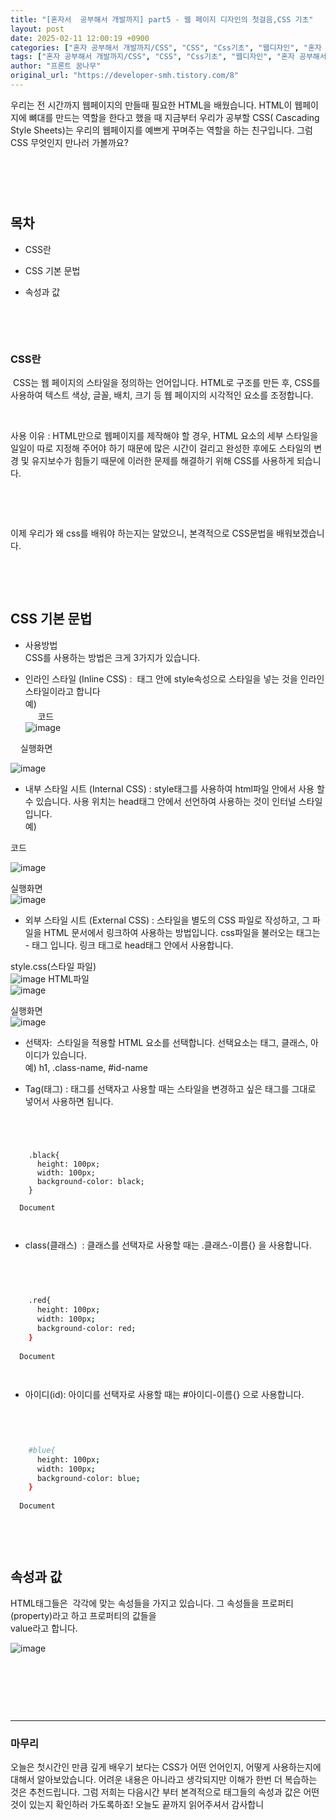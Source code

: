 ```yaml
---
title: "[혼자서  공부해서 개발까지] part5 - 웹 페이지 디자인의 첫걸음,CSS 기초"
layout: post
date: 2025-02-11 12:00:19 +0900
categories: ["혼자 공부해서 개발까지/CSS", "CSS", "Css기초", "웹디자인", "혼자 공부해서 개발까지"]
tags: ["혼자 공부해서 개발까지/CSS", "CSS", "Css기초", "웹디자인", "혼자 공부해서 개발까지"]
author: "프론트 꿈나무"
original_url: "https://developer-smh.tistory.com/8"
---
```


우리는 전 시간까지 웹페이지의 만들때 필요한 HTML을 배웠습니다. HTML이 웹페이지에 뼈대를 만드는 역할을 한다고 했을 때 지금부터 우리가 공부할 CSS( Cascading Style Sheets)는 우리의 웹페이지를 예쁘게 꾸며주는 역할을 하는 친구입니다. 그럼 CSS 무엇인지 만나러 가볼까요?

 

###  

## 목차

- CSS란 

- CSS 기본 문법

-  속성과 값 

 

 

### CSS란 

 CSS는 웹 페이지의 스타일을 정의하는 언어입니다. HTML로 구조를 만든 후, CSS를 사용하여 텍스트 색상, 글꼴, 배치, 크기 등 웹 페이지의 시각적인 요소를 조정합니다.

 

사용 이유 : HTML만으로 웹페이지를 제작해야 할 경우, HTML 요소의 세부 스타일을 일일이 따로 지정해 주어야 하기 때문에 많은 시간이 걸리고 완성한 후에도 스타일의 변경 및 유지보수가 힘들기 때문에 이러한 문제를 해결하기 위해 CSS를 사용하게 되습니다.

 

 

이제 우리가 왜 css를 배워야 하는지는 알았으니, 본격적으로 CSS문법을 배워보겠습니다.

 

 

## CSS 기본 문법

- 사용방법  
CSS를 사용하는 방법은 크게 3가지가 있습니다.   

- 인라인 스타일 (Inline CSS) :  태그 안에 style속성으로 스타일을 넣는 것을 인라인 스타일이라고 합니다  
예)    
     코드  
![image](/assets/img/2025-02-11/img.png)
  
    실행화면  
  
![image](/assets/img/2025-02-11/img.png)
  
  
  

- 내부 스타일 시트 (Internal CSS) : style태그를 사용하여 html파일 안에서 사용 할 수 있습니다. 사용 위치는 head태그 안에서 선언하여 사용하는 것이 인터널 스타일  입니다.  
예)  
  
코드  
  
![image](/assets/img/2025-02-11/img.png)
  
  
실행화면  
![image](/assets/img/2025-02-11/img.png)
  
  
  
  
  
  

- 외부 스타일 시트 (External CSS) : 스타일을 별도의 CSS 파일로 작성하고, 그 파일을 HTML 문서에서 링크하여 사용하는 방법입니다. css파일을 불러오는 태그는 - 태그 입니다. 링크 태그로 head태그 안에서 사용합니다.  
  
style.css(스타일 파일)  
![image](/assets/img/2025-02-11/img.png)
HTML파일  
![image](/assets/img/2025-02-11/img.png)
  
실행화면  
![image](/assets/img/2025-02-11/img.png)
  
  

- 선택자:  스타일을 적용할 HTML 요소를 선택합니다. 선택요소는 태그, 클래스, 아이디가 있습니다.   
예) h1, .class-name, #id-name  
  
  
- Tag(태그) : 태그를 선택자고 사용할 때는 스타일을 변경하고 싶은 태그를 그대로 넣어서 사용하면 됩니다.  
  

```

  
  
  
    .black{
      height: 100px;
      width: 100px;
      background-color: black;
    }
  
  Document

    

```
  
  
  
- class(클래스)  : 클래스를 선택자로 사용할 때는 .클래스-이름{} 을 사용합니다.  
  

```bash

  
  
  
    .red{
      height: 100px;
      width: 100px;
      background-color: red;
    }
  
  Document

    

```
  
  
  
- 아이디(id): 아이디를 선택자로 사용할 때는 #아이디-이름{} 으로 사용합니다.  

```bash

  
  
  
    #blue{
      height: 100px;
      width: 100px;
      background-color: blue;
    }
  
  Document

    

```
  

 

## 속성과 값

HTML태그들은  각각에 맞는 속성들을 가지고 있습니다. 그 속성들을 프로퍼티(property)라고 하고 프로퍼티의 값들을   
value라고 합니다. 

![image](/assets/img/2025-02-11/img.png)

  
  

 

 

 

---

### 마무리

오늘은 첫시간인 만큼 깊게 배우기 보다는 CSS가 어떤 언어인지, 어떻게 사용하는지에 대해서 알아보았습니다. 어려운 내용은 아니라고 생각되지만 이해가 한번 더 복습하는 것은 추천드립니다. 그럼 저희는 다음시간 부터 본격적으로 태그들의 속성과 값은 어떤 것이 있는지 확인하러 가도록하죠! 오늘도 끝까지 읽어주셔서 감사합니
